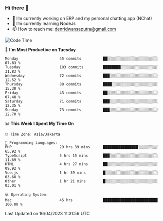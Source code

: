 ### Hi there 👋

- 🔭 I’m currently working on ERP and my personal chatting app (NChat)
- 🌱 I’m currently learning NodeJs
- 📫 How to reach me: denridwansaputra@gmail.com


<!--START_SECTION:waka-->
![Code Time](http://img.shields.io/badge/Code%20Time-2%2C986%20hrs%2047%20mins-blue)

📅 **I'm Most Productive on Tuesday** 

```text
Monday                   45 commits          ██░░░░░░░░░░░░░░░░░░░░░░░   07.83 % 
Tuesday                  183 commits         ████████░░░░░░░░░░░░░░░░░   31.83 % 
Wednesday                72 commits          ███░░░░░░░░░░░░░░░░░░░░░░   12.52 % 
Thursday                 88 commits          ████░░░░░░░░░░░░░░░░░░░░░   15.30 % 
Friday                   43 commits          ██░░░░░░░░░░░░░░░░░░░░░░░   07.48 % 
Saturday                 71 commits          ███░░░░░░░░░░░░░░░░░░░░░░   12.35 % 
Sunday                   73 commits          ███░░░░░░░░░░░░░░░░░░░░░░   12.70 % 
```


📊 **This Week I Spent My Time On** 

```text
🕑︎ Time Zone: Asia/Jakarta

💬 Programming Languages: 
PHP                      29 hrs 39 mins      ████████████████░░░░░░░░░   65.92 % 
TypeScript               5 hrs 15 mins       ███░░░░░░░░░░░░░░░░░░░░░░   11.69 % 
HTML                     4 hrs 27 mins       ██░░░░░░░░░░░░░░░░░░░░░░░   09.92 % 
Vue.js                   1 hr 39 mins        █░░░░░░░░░░░░░░░░░░░░░░░░   03.68 % 
Other                    1 hr 21 mins        █░░░░░░░░░░░░░░░░░░░░░░░░   03.01 % 

💻 Operating System: 
Mac                      45 hrs              █████████████████████████   100.00 % 
```


 Last Updated on 16/04/2023 11:31:56 UTC
<!--END_SECTION:waka-->
